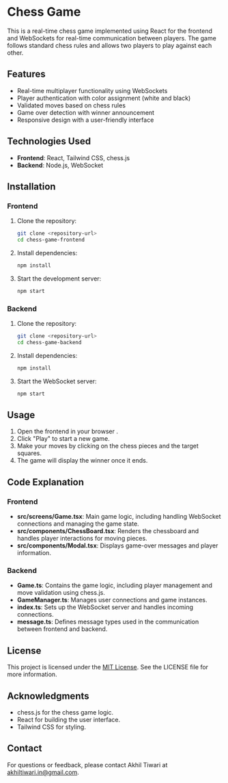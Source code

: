 # Chess Game

This is a real-time chess game implemented using React for the frontend and WebSockets for real-time communication between players. The game follows standard chess rules and allows two players to play against each other.

## Features

- Real-time multiplayer functionality using WebSockets
- Player authentication with color assignment (white and black)
- Validated moves based on chess rules
- Game over detection with winner announcement
- Responsive design with a user-friendly interface

## Technologies Used

- **Frontend**: React, Tailwind CSS, chess.js
- **Backend**: Node.js, WebSocket

## Installation

### Frontend

1. Clone the repository:
   ```bash
   git clone <repository-url>
   cd chess-game-frontend
   ```

2. Install dependencies:
   ```bash
   npm install
   ```

3. Start the development server:
   ```bash
   npm start
   ```

### Backend

1. Clone the repository:
   ```bash
   git clone <repository-url>
   cd chess-game-backend
   ```

2. Install dependencies:
   ```bash
   npm install
   ```

3. Start the WebSocket server:
   ```bash
   npm start
   ```

## Usage

1. Open the frontend in your browser .
2. Click "Play" to start a new game.
3. Make your moves by clicking on the chess pieces and the target squares.
4. The game will display the winner once it ends.

## Code Explanation

### Frontend

- **src/screens/Game.tsx**: Main game logic, including handling WebSocket connections and managing the game state.
- **src/components/ChessBoard.tsx**: Renders the chessboard and handles player interactions for moving pieces.
- **src/components/Modal.tsx**: Displays game-over messages and player information.

### Backend

- **Game.ts**: Contains the game logic, including player management and move validation using chess.js.
- **GameManager.ts**: Manages user connections and game instances.
- **index.ts**: Sets up the WebSocket server and handles incoming connections.
- **message.ts**: Defines message types used in the communication between frontend and backend.

## License

This project is licensed under the [MIT License](LICENSE). See the LICENSE file for more information.

## Acknowledgments

- chess.js for the chess game logic.
- React for building the user interface.
- Tailwind CSS for styling.

## Contact

For questions or feedback, please contact Akhil Tiwari at akhiltiwari.in@gmail.com.


